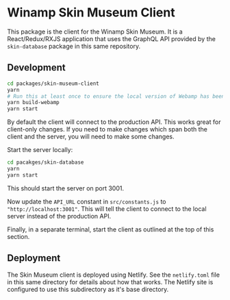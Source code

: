 # Winamp Skin Museum Client

This package is the client for the Winamp Skin Museum. It is a React/Redux/RXJS application that uses the GraphQL API provided by the `skin-database` package in this same repository.

## Development

```bash
cd packages/skin-museum-client
yarn
# Run this at least once to ensure the local version of Webamp has been built.
yarn build-webamp
yarn start
```

By default the client will connect to the production API. This works great for client-only changes. If you need to make changes which span both the client and the server, you will need to make some changes.

Start the server locally:

```bash
cd pacakges/skin-database
yarn
yarn start
```

This should start the server on port 3001.

Now update the `API_URL` constant in `src/constants.js` to `"http://localhost:3001"`. This will tell the client to connect to the local server instead of the production API.

Finally, in a separate terminal, start the client as outlined at the top of this section.

## Deployment

The Skin Museum client is deployed using Netlify. See the `netlify.toml` file in this same directory for details about how that works. The Netlify site is configured to use this subdirectory as it's base directory.